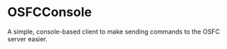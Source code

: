 OSFCConsole
===========

A simple, console-based client to make sending commands to the OSFC server easier.
